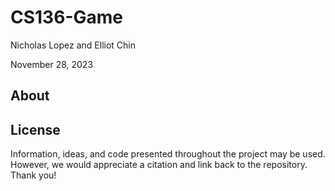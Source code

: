 # CS136-Game
Nicholas Lopez and Elliot Chin

November 28, 2023

## About


## License
Information, ideas, and code presented throughout the project may be used. However, we would appreciate a citation and link back to the repository. Thank you! 
